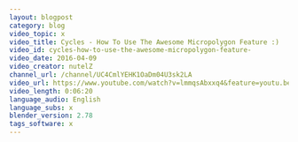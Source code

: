 ```yaml
---
layout: blogpost
category: blog
video_topic: x
video_title: Cycles - How To Use The Awesome Micropolygon Feature :)
video_id: cycles-how-to-use-the-awesome-micropolygon-feature-
video_date: 2016-04-09
video_creator: nutelZ
channel_url: /channel/UC4CmlYEHK1OaDm04U3sk2LA
video_url: https://www.youtube.com/watch?v=lmmqsAbxxq4&feature=youtu.be
video_length: 0:06:20
language_audio: English
language_subs: x
blender_version: 2.78
tags_software: x
---
```

